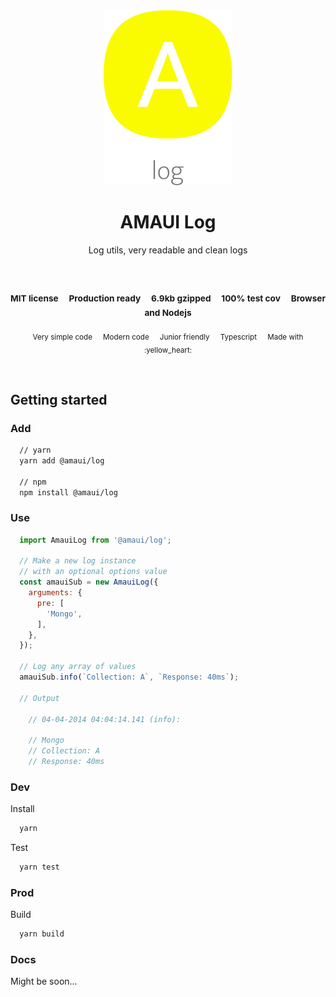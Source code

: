 
</br >
</br >

<p align='center'>
  <a target='_blank' rel='noopener noreferrer' href='#'>
    <img src='utils/images/logo.svg' alt='AMAUI logo' />
  </a>
</p>

<h1 align='center'>AMAUI Log</h1>

<p align='center'>
  Log utils, very readable and clean logs
</p>

<br />

<h3 align='center'>
  <sub>MIT license&nbsp;&nbsp;&nbsp;&nbsp;</sub>
  <sub>Production ready&nbsp;&nbsp;&nbsp;&nbsp;</sub>
  <sub>6.9kb gzipped&nbsp;&nbsp;&nbsp;&nbsp;</sub>
  <sub>100% test cov&nbsp;&nbsp;&nbsp;&nbsp;</sub>
  <sub>Browser and Nodejs</sub>
</h3>

<p align='center'>
    <sub>Very simple code&nbsp;&nbsp;&nbsp;&nbsp;</sub>
    <sub>Modern code&nbsp;&nbsp;&nbsp;&nbsp;</sub>
    <sub>Junior friendly&nbsp;&nbsp;&nbsp;&nbsp;</sub>
    <sub>Typescript&nbsp;&nbsp;&nbsp;&nbsp;</sub>
    <sub>Made with :yellow_heart:</sub>
</p>

<br />

## Getting started

### Add

```sh
  // yarn
  yarn add @amaui/log

  // npm
  npm install @amaui/log
```

### Use

```javascript
  import AmauiLog from '@amaui/log';

  // Make a new log instance
  // with an optional options value
  const amauiSub = new AmauiLog({
    arguments: {
      pre: [
        'Mongo',
      ],
    },
  });

  // Log any array of values
  amauiSub.info(`Collection: A`, `Response: 40ms`);

  // Output

    // 04-04-2014 04:04:14.141 (info):

    // Mongo
    // Collection: A
    // Response: 40ms

```

### Dev

Install

```sh
  yarn
```

Test

```sh
  yarn test
```

### Prod

Build

```sh
  yarn build
```

### Docs

Might be soon...
